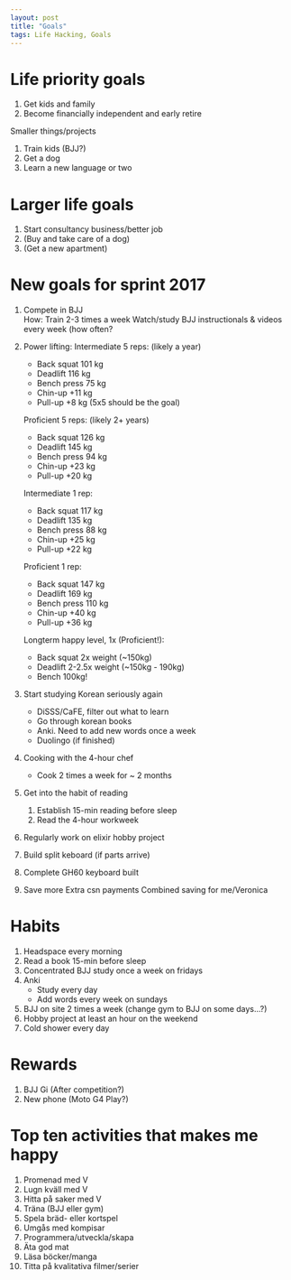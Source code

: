 ```yaml
---
layout: post
title: "Goals"
tags: Life Hacking, Goals
---
```


# Life priority goals

1. Get kids and family
1. Become financially independent and early retire

Smaller things/projects
1. Train kids (BJJ?)
1. Get a dog
1. Learn a new language or two

# Larger life goals

1. Start consultancy business/better job
1. (Buy and take care of a dog)
1. (Get a new apartment)

# New goals for sprint 2017

1. Compete in BJJ  
    How: Train 2-3 times a week
         Watch/study BJJ instructionals & videos every week (how often?
1. Power lifting:
    Intermediate 5 reps: (likely a year)
    + Back squat    101 kg
    + Deadlift      116 kg
    + Bench press   75 kg
    + Chin-up      +11 kg
    + Pull-up      +8 kg (5x5 should be the goal)

    Proficient 5 reps: (likely 2+ years)
    + Back squat    126 kg
    + Deadlift      145 kg
    + Bench press   94 kg
    + Chin-up      +23 kg
    + Pull-up      +20 kg

    Intermediate 1 rep:
    + Back squat    117 kg
    + Deadlift      135 kg
    + Bench press   88 kg
    + Chin-up      +25 kg
    + Pull-up      +22 kg

    Proficient 1 rep:
    + Back squat    147 kg
    + Deadlift      169 kg
    + Bench press   110 kg
    + Chin-up      +40 kg
    + Pull-up      +36 kg

    Longterm happy level, 1x (Proficient!):
    + Back squat 2x weight (~150kg)
    + Deadlift 2-2.5x weight (~150kg - 190kg)
    + Bench 100kg!

1. Start studying Korean seriously again
    + DiSSS/CaFE, filter out what to learn
    + Go through korean books
    + Anki. Need to add new words once a week
    + Duolingo (if finished)

1. Cooking with the 4-hour chef
    * Cook 2 times a week for ~ 2 months

1. Get into the habit of reading
    1. Establish 15-min reading before sleep
    1. Read the 4-hour workweek

1. Regularly work on elixir hobby project
1. Build split keboard (if parts arrive)
1. Complete GH60 keyboard built
1. Save more
    Extra csn payments
    Combined saving for me/Veronica

# Habits

1. Headspace every morning
1. Read a book 15-min before sleep
1. Concentrated BJJ study once a week on fridays
1. Anki
    + Study every day
    + Add words every week on sundays
1. BJJ on site 2 times a week (change gym to BJJ on some days...?)
1. Hobby project at least an hour on the weekend
1. Cold shower every day

# Rewards

1. BJJ Gi (After competition?)
1. New phone (Moto G4 Play?)


# Top ten activities that makes me happy

1. Promenad med V
1. Lugn kväll med V
1. Hitta på saker med V
1. Träna (BJJ eller gym)
1. Spela bräd- eller kortspel
1. Umgås med kompisar
1. Programmera/utveckla/skapa
1. Äta god mat
1. Läsa böcker/manga
1. Titta på kvalitativa filmer/serier

